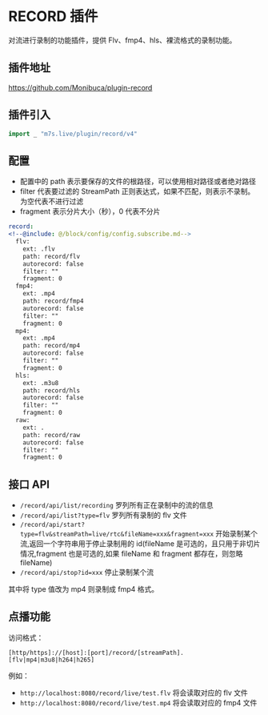 # RECORD 插件

对流进行录制的功能插件，提供 Flv、fmp4、hls、裸流格式的录制功能。

## 插件地址

https://github.com/Monibuca/plugin-record

## 插件引入

```go
import _ "m7s.live/plugin/record/v4"
```

## 配置

- 配置中的 path 表示要保存的文件的根路径，可以使用相对路径或者绝对路径
- filter 代表要过滤的 StreamPath 正则表达式，如果不匹配，则表示不录制。为空代表不进行过滤
- fragment 表示分片大小（秒），0 代表不分片

```yaml
record:
<!--@include: @/block/config/config.subscribe.md-->
  flv:
    ext: .flv
    path: record/flv
    autorecord: false
    filter: ""
    fragment: 0
  fmp4:
    ext: .mp4
    path: record/fmp4
    autorecord: false
    filter: ""
    fragment: 0
  mp4:
    ext: .mp4
    path: record/mp4
    autorecord: false
    filter: ""
    fragment: 0
  hls:
    ext: .m3u8
    path: record/hls
    autorecord: false
    filter: ""
    fragment: 0
  raw:
    ext: .
    path: record/raw
    autorecord: false
    filter: ""
    fragment: 0
```

## 接口 API

- `/record/api/list/recording` 罗列所有正在录制中的流的信息
- `/record/api/list?type=flv` 罗列所有录制的 flv 文件
- `/record/api/start?type=flv&streamPath=live/rtc&fileName=xxx&fragment=xxx` 开始录制某个流,返回一个字符串用于停止录制用的 id(fileName 是可选的，且只用于非切片情况,fragment 也是可选的,如果 fileName 和 fragment 都存在，则忽略 fileName)
- `/record/api/stop?id=xxx` 停止录制某个流

其中将 type 值改为 mp4 则录制成 fmp4 格式。

## 点播功能

访问格式：

```
[http/https]://[host]:[port]/record/[streamPath].[flv|mp4|m3u8|h264|h265]
```

例如：

- `http://localhost:8080/record/live/test.flv` 将会读取对应的 flv 文件
- `http://localhost:8080/record/live/test.mp4` 将会读取对应的 fmp4 文件

